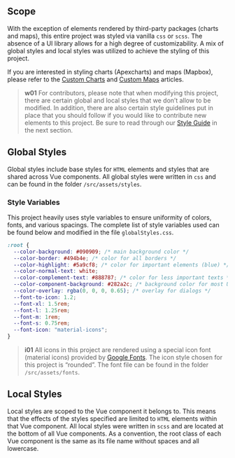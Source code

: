 ## Scope
With the exception of elements rendered by third-party packages (charts and maps), this entire project was styled via vanilla `css` or `scss`. The absence of a UI library allows for a high degree of customizability. A mix of global styles and local styles was utilized to achieve the styling of this project.

If you are interested in styling charts (Apexcharts) and maps (Mapbox), please refer to the [Custom Charts](/front-end/custom-charts) and [Custom Maps](/front-end/custom-charts) articles.

>**w01**
>For contributors, please note that when modifying this project, there are certain global and local styles that we don’t allow to be modified. In addition, there are also certain style guidelines put in place that you should follow if you would like to contribute new elements to this project. Be sure to read through our [Style Guide](/front-end/style-guide) in the next section.

## Global Styles
Global styles include base styles for `HTML` elements and styles that are shared across Vue components. All global styles were written in `css` and can be found in the folder `/src/assets/styles`.

### Style Variables
This project heavily uses style variables to ensure uniformity of colors, fonts, and various spacings. The complete list of style variables used can be found below and modified in the file `globalStyles.css`.

```css
:root {
  --color-background: #090909; /* main background color */
  --color-border: #494b4e; /* color for all borders */
  --color-highlight: #5a9cf8; /* color for important elements (blue) */
  --color-normal-text: white;
  --color-complement-text: #888787; /* color for less important texts */
  --color-component-background: #282a2c; /* background color for most UI elements */
  --color-overlay: rgba(0, 0, 0, 0.65); /* overlay for dialogs */
  --font-to-icon: 1.2;
  --font-xl: 1.5rem;
  --font-l: 1.25rem;
  --font-m: 1rem;
  --font-s: 0.75rem;
  --font-icon: "material-icons";
}
```

>**i01**
>All icons in this project are rendered using a special icon font (material icons) provided by [Google Fonts](https://fonts.google.com/icons?icon.style=Rounded&icon.set=Material+Icons). The icon style chosen for this project is “rounded”. The font file can be found in the folder `/src/assets/fonts`. 

## Local Styles
Local styles are scoped to the Vue component it belongs to. This means that the effects of the styles specified are limited to `HTML` elements within that Vue component. All local styles were written in `scss` and are located at the bottom of all Vue components. As a convention, the root class of each Vue component is the same as its file name without spaces and all lowercase.